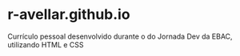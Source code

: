 # r-avellar.github.io
Currículo  pessoal desenvolvido durante o do Jornada Dev da EBAC, utilizando HTML e CSS

